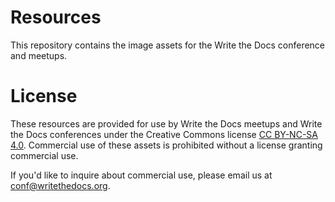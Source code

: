 # Resources

This repository contains the image assets for the Write the Docs conference and
meetups.

# License

These resources are provided for use by Write the Docs meetups and Write the
Docs conferences under the Creative Commons license [CC BY-NC-SA 4.0][license].
Commercial use of these assets is prohibited without a license granting
commercial use.

If you'd like to inquire about commercial use,
please email us at conf@writethedocs.org.

[license]: http://creativecommons.org/licenses/by-nc-sa/4.0/


